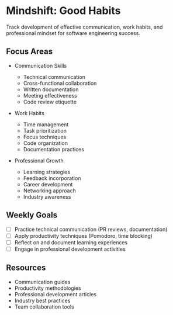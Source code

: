 # Mindshift: Good Habits

Track development of effective communication, work habits, and professional mindset for software engineering success.

## Focus Areas

- Communication Skills
  - Technical communication
  - Cross-functional collaboration
  - Written documentation
  - Meeting effectiveness
  - Code review etiquette

- Work Habits
  - Time management
  - Task prioritization
  - Focus techniques
  - Code organization
  - Documentation practices

- Professional Growth
  - Learning strategies
  - Feedback incorporation
  - Career development
  - Networking approach
  - Industry awareness

## Weekly Goals

- [ ] Practice technical communication (PR reviews, documentation)
- [ ] Apply productivity techniques (Pomodoro, time blocking)
- [ ] Reflect on and document learning experiences
- [ ] Engage in professional development activities

## Resources

- Communication guides
- Productivity methodologies
- Professional development articles
- Industry best practices
- Team collaboration tools 